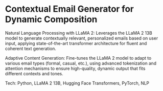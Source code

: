 # Contextual Email Generator for Dynamic Composition

Natural Language Processing with LLaMA 2: Leverages the LLaMA 2 13B model to generate contextually relevant, personalized emails based on user input, applying state-of-the-art transformer architecture for fluent and coherent text generation.

Adaptive Content Generation: Fine-tunes the LLaMA 2 model to adapt to various email types (formal, casual, etc.), using advanced tokenization and attention mechanisms to ensure high-quality, dynamic output that fits different contexts and tones.

Tech: Python, LLaMA 2 13B, Hugging Face Transformers, PyTorch, NLP
